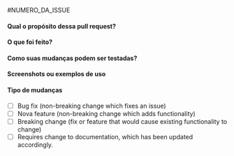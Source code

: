 <!-- Issue relacionada -->

#NUMERO_DA_ISSUE

#### Qual o propósito dessa pull request?

<!--- Descreva o problema ou a feature que está sendo proposta aqui. -->

#### O que foi feito?

<!--- Descreva em detalhes como você implementou a solução -->

#### Como suas mudanças podem ser testadas?

#### Screenshots ou exemplos de uso
<!-- Se aplicável -->

#### Tipo de mudanças

<!-- Marque com um 'x' os tipos de mudanças realizadas -->

-   [ ] Bug fix (non-breaking change which fixes an issue)
-   [ ] Nova feature (non-breaking change which adds functionality)
-   [ ] Breaking change (fix or feature that would cause existing functionality to change)
-   [ ] Requires change to documentation, which has been updated accordingly.
